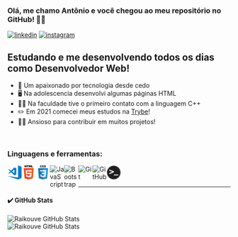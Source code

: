 ### Olá, me chamo Antônio e você chegou ao meu repositório no GitHub! 🧑‍💻

[![linkedin](https://i.imgur.com/m3nrJJi.png)](https://www.linkedin.com/in/tonigoncalves/)
[![instagram](https://i.imgur.com/FO5xLoB.png)](https://www.instagram.com/tonissx)

## Estudando e me desenvolvendo todos os dias como Desenvolvedor Web!

- 👦 Um apaixonado por tecnologia desde cedo
- 🖥️ Na adolescencia desenvolvi algumas páginas HTML
- 🧑‍🎓 Na faculdade tive o primeiro contato com a linguagem C++
- ✏️ Em 2021 comecei meus estudos na [Trybe][trybe]!
- 🙋‍♂️ Ansioso para contribuir em muitos projetos!

<br />

### Linguagens e ferramentas:

<img align="left" alt="Visual Studio Code" width="32px" src="https://raw.githubusercontent.com/github/explore/80688e429a7d4ef2fca1e82350fe8e3517d3494d/topics/visual-studio-code/visual-studio-code.png" />
<img align="left" alt="HTML5" width="32px" src="https://raw.githubusercontent.com/github/explore/80688e429a7d4ef2fca1e82350fe8e3517d3494d/topics/html/html.png" />
<img align="left" alt="CSS3" width="32px" src="https://raw.githubusercontent.com/github/explore/80688e429a7d4ef2fca1e82350fe8e3517d3494d/topics/css/css.png" />
<img align="left" alt="JavaScript" width="32px" src="https://raw.githubusercontent.com/jmnote/z-icons/master/svg/javascript.svg" />
<img align="left" alt="Bootstrap" width="32px" src="https://raw.githubusercontent.com/jmnote/z-icons/master/svg/bootstrap.svg" />
<img align="left" alt="Git" width="32px" src="https://raw.githubusercontent.com/jmnote/z-icons/master/svg/git.svg" />
<img align="left" alt="GitHub" width="32px" src="https://raw.githubusercontent.com/jmnote/z-icons/master/svg/github.svg" />
<img align="left" alt="Terminal" width="32px" src="https://raw.githubusercontent.com/github/explore/80688e429a7d4ef2fca1e82350fe8e3517d3494d/topics/terminal/terminal.png" />

<br />
<br />

---

  #### ✔️ GitHub Stats
  

  <img align="left" width="450px" alt="Raikouve GitHub Stats" src="https://github-readme-stats.vercel.app/api?username=Raikouve&show_icons=true&theme=algolia"/>
   <img align="left" width="350px" heigth="400px" alt="Raikouve GitHub Stats" src="https://github-readme-stats.vercel.app/api/top-langs/?username=Raikouve&show_icons=true&layout=compact&theme=algolia"/>

[linkedin]: https://www.linkedin.com/in/tonigoncalves/
[instagram]: https://www.instagram.com/tonissx
[trybe]: https://www.betrybe.com/

